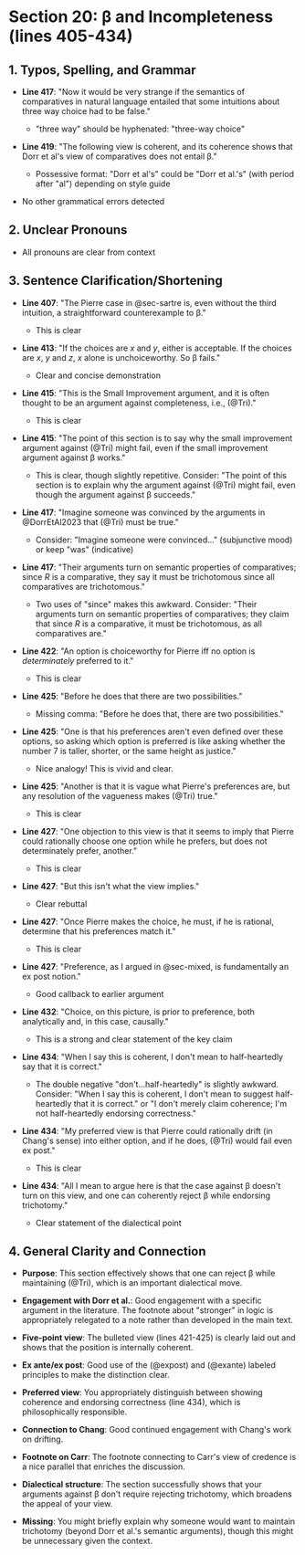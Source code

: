 # Section 20: β and Incompleteness (lines 405-434)

## 1. Typos, Spelling, and Grammar
- **Line 417**: "Now it would be very strange if the semantics of comparatives in natural language entailed that some intuitions about three way choice had to be false."
  - "three way" should be hyphenated: "three-way choice"

- **Line 419**: "The following view is coherent, and its coherence shows that Dorr et al's view of comparatives does not entail β."
  - Possessive format: "Dorr et al's" could be "Dorr et al.'s" (with period after "al") depending on style guide

- No other grammatical errors detected

## 2. Unclear Pronouns
- All pronouns are clear from context

## 3. Sentence Clarification/Shortening
- **Line 407**: "The Pierre case in @sec-sartre is, even without the third intuition, a straightforward counterexample to β."
  - This is clear

- **Line 413**: "If the choices are *x* and *y*, either is acceptable. If the choices are *x*, *y* and *z*, *x* alone is unchoiceworthy. So β fails."
  - Clear and concise demonstration

- **Line 415**: "This is the Small Improvement argument, and it is often thought to be an argument against completeness, i.e., (@Tri)."
  - This is clear

- **Line 415**: "The point of this section is to say why the small improvement argument against (@Tri) might fail, even if the small improvement argument against β works."
  - This is clear, though slightly repetitive. Consider: "The point of this section is to explain why the argument against (@Tri) might fail, even though the argument against β succeeds."

- **Line 417**: "Imagine someone was convinced by the arguments in @DorrEtAl2023 that (@Tri) must be true."
  - Consider: "Imagine someone were convinced..." (subjunctive mood) or keep "was" (indicative)

- **Line 417**: "Their arguments turn on semantic properties of comparatives; since *R* is a comparative, they say it must be trichotomous since all comparatives are trichotomous."
  - Two uses of "since" makes this awkward. Consider: "Their arguments turn on semantic properties of comparatives; they claim that since *R* is a comparative, it must be trichotomous, as all comparatives are."

- **Line 422**: "An option is choiceworthy for Pierre iff no option is *determinately* preferred to it."
  - This is clear

- **Line 425**: "Before he does that there are two possibilities."
  - Missing comma: "Before he does that, there are two possibilities."

- **Line 425**: "One is that his preferences aren't even defined over these options, so asking which option is preferred is like asking whether the number 7 is taller, shorter, or the same height as justice."
  - Nice analogy! This is vivid and clear.

- **Line 425**: "Another is that it is vague what Pierre's preferences are, but any resolution of the vagueness makes (@Tri) true."
  - This is clear

- **Line 427**: "One objection to this view is that it seems to imply that Pierre could rationally choose one option while he prefers, but does not determinately prefer, another."
  - This is clear

- **Line 427**: "But this isn't what the view implies."
  - Clear rebuttal

- **Line 427**: "Once Pierre makes the choice, he must, if he is rational, determine that his preferences match it."
  - This is clear

- **Line 427**: "Preference, as I argued in @sec-mixed, is fundamentally an ex post notion."
  - Good callback to earlier argument

- **Line 432**: "Choice, on this picture, is prior to preference, both analytically and, in this case, causally."
  - This is a strong and clear statement of the key claim

- **Line 434**: "When I say this is coherent, I don't mean to half-heartedly say that it is correct."
  - The double negative "don't...half-heartedly" is slightly awkward. Consider: "When I say this is coherent, I don't mean to suggest half-heartedly that it is correct." or "I don't merely claim coherence; I'm not half-heartedly endorsing correctness."

- **Line 434**: "My preferred view is that Pierre could rationally drift (in Chang's sense) into either option, and if he does, (@Tri) would fail even ex post."
  - This is clear

- **Line 434**: "All I mean to argue here is that the case against β doesn't turn on this view, and one can coherently reject β while endorsing trichotomy."
  - Clear statement of the dialectical point

## 4. General Clarity and Connection
- **Purpose**: This section effectively shows that one can reject β while maintaining (@Tri), which is an important dialectical move.

- **Engagement with Dorr et al.**: Good engagement with a specific argument in the literature. The footnote about "stronger" in logic is appropriately relegated to a note rather than developed in the main text.

- **Five-point view**: The bulleted view (lines 421-425) is clearly laid out and shows that the position is internally coherent.

- **Ex ante/ex post**: Good use of the (@expost) and (@exante) labeled principles to make the distinction clear.

- **Preferred view**: You appropriately distinguish between showing coherence and endorsing correctness (line 434), which is philosophically responsible.

- **Connection to Chang**: Good continued engagement with Chang's work on drifting.

- **Footnote on Carr**: The footnote connecting to Carr's view of credence is a nice parallel that enriches the discussion.

- **Dialectical structure**: The section successfully shows that your arguments against β don't require rejecting trichotomy, which broadens the appeal of your view.

- **Missing**: You might briefly explain why someone would want to maintain trichotomy (beyond Dorr et al.'s semantic arguments), though this might be unnecessary given the context.

